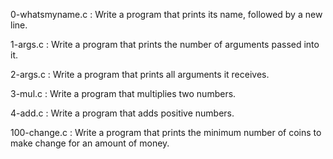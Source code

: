 0-whatsmyname.c : Write a program that prints its name, followed by a new line.

1-args.c : Write a program that prints the number of arguments passed into it.

2-args.c : Write a program that prints all arguments it receives.

3-mul.c : Write a program that multiplies two numbers.

4-add.c : Write a program that adds positive numbers.

100-change.c : Write a program that prints the minimum number of coins to make change for an amount of money.
